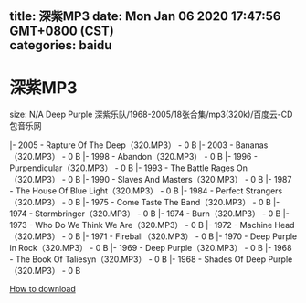 
title: 深紫MP3
date: Mon Jan 06 2020 17:47:56 GMT+0800 (CST)    
categories: baidu
---

# 深紫MP3
size: N/A
 Deep Purple 深紫乐队/1968-2005/18张合集/mp3(320k)/百度云-CD包音乐网
 
|- 2005 - Rapture Of The Deep（320.MP3） - 0 B
|- 2003 - Bananas（320.MP3） - 0 B
|- 1998 - Abandon（320.MP3） - 0 B
|- 1996 - Purpendicular（320.MP3） - 0 B
|- 1993 - The Battle Rages On（320.MP3） - 0 B
|- 1990 - Slaves And Masters（320.MP3） - 0 B
|- 1987 - The House Of Blue Light（320.MP3） - 0 B
|- 1984 - Perfect Strangers（320.MP3） - 0 B
|- 1975 - Come Taste The Band（320.MP3） - 0 B
|- 1974 - Stormbringer（320.MP3） - 0 B
|- 1974 - Burn（320.MP3） - 0 B
|- 1973 - Who Do We Think We Are（320.MP3） - 0 B
|- 1972 - Machine Head（320.MP3） - 0 B
|- 1971 - Fireball（320.MP3） - 0 B
|- 1970 - Deep Purple in Rock（320.MP3） - 0 B
|- 1969 - Deep Purple（320.MP3） - 0 B
|- 1968 - The Book Of Taliesyn（320.MP3） - 0 B
|- 1968 - Shades Of Deep Purple（320.MP3） - 0 B

[How to download](https://bpcam.bemobtrk.com/go/2ceec3aa-1ca2-46d6-b9ff-aaa5c184517c?jno=207)